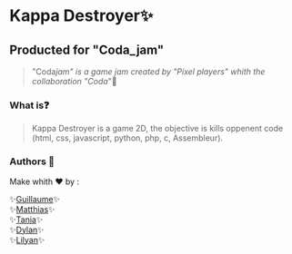 # Kappa Destroyer✨

## Producted for "Coda_jam"

> "Coda*jam" is a game jam created by "Pixel players" whith the collaboration "Coda*"🎈

### What is❓

> Kappa Destroyer is a game 2D, the objective is kills oppenent code (html, css, javascript, python, php, c, Assembleur).

### Authors 🧠

Make whith ❤️ by :

✨[Guillaume](https://github.com/GuillaumeSIMONJP)✨<br>
✨[Matthias](https://github.com/Mattoucoding)✨<br>
✨[Tania](https://github.com/teenkywinky)✨<br>
✨[Dylan](https://github.com/dylansolon)✨<br>
✨[Lilyan](https://github.com/DIGYSKY)✨
